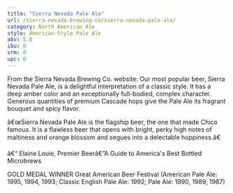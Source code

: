 ```yaml
---
title: "Sierra Nevada Pale Ale"
url: /sierra-nevada-brewing-co/sierra-nevada-pale-ale/
category: North American Ale
style: American-Style Pale Ale
abv: 5.6
ibu: 0
srm: 0
upc: 0
---
```

From the Sierra Nevada Brewing Co. website:
Our most popular beer, Sierra Nevada Pale Ale, is a delightful interpretation of a classic style. It has a deep amber color and an exceptionally full-bodied, complex character. Generous quantities of premium Cascade hops give the Pale Ale its fragrant bouquet and spicy flavor. 

â€œSierra Nevada Pale Ale is the flagship beer, the one that made Chico famous. It is a flawless beer that opens with bright, perky high notes of maltiness and orange blossom and segues into a delectable hoppiness.â€

â€“ Elaine Louie, Premier Beerâ€”A Guide to America's Best Bottled Microbrews
 
   
  
GOLD MEDAL WINNER
Great American Beer Festival (American Pale Ale: 1995, 1994, 1993; 
Classic English Pale Ale: 1992; Pale Ale: 1990, 1989, 1987)
